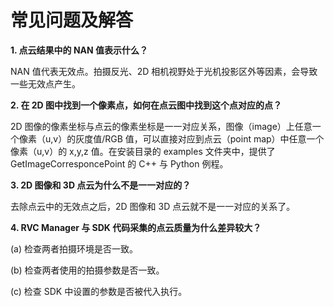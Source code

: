 # 常见问题及解答

**1. 点云结果中的 NAN 值表示什么？**

NAN 值代表无效点。拍摄反光、2D 相机视野处于光机投影区外等因素，会导致一些无效点产生。

**2. 在 2D 图中找到一个像素点，如何在点云图中找到这个点对应的点？**

2D 图像的像素坐标与点云的像素坐标是一一对应关系，图像（image）上任意一个像素（u,v）的灰度值/RGB 值，可以直接对应到点云（point map）中任意一个像素（u,v）的 x,y,z 值。在安装目录的 examples 文件夹中，提供了 GetImageCorresponcePoint 的 C++ 与 Python 例程。 

**3. 2D 图像和 3D 点云为什么不是一一对应的？**

去除点云中的无效点之后，2D 图像和 3D 点云就不是一一对应的关系了。

**4. RVC Manager 与 SDK 代码采集的点云质量为什么差异较大？**

(a) 检查两者拍摄环境是否一致。

(b) 检查两者使用的拍摄参数是否一致。

(c) 检查 SDK 中设置的参数是否被代入执行。
